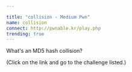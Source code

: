 ```yaml
---

title: "collision - Medium Pwn"
name: collision
connect: http://pwnable.kr/play.php 
trending: true
---
```


What's an MD5 hash collision?

(Click on the link and go to the challenge listed.)